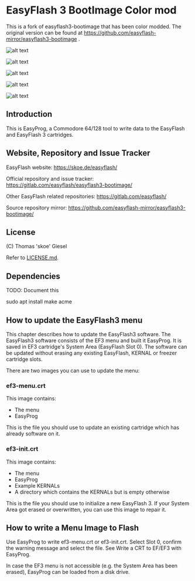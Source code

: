 # EasyFlash 3 BootImage Color mod

This is a fork of easyflash3-bootimage that has been color modded.
The original version can be found at https://github.com/easyflash-mirror/easyflash3-bootimage .

![alt text](https://github.com/AtomicRPM/easyflash3-bootimage-colormod/blob/main/EF3main.jpg?raw=true)

![alt text](https://github.com/AtomicRPM/easyflash3-bootimage-colormod/blob/main/EPabout.jpg?raw=true)

![alt text](https://github.com/AtomicRPM/easyflash3-bootimage-colormod/blob/main/EPflash.jpg?raw=true)

![alt text](https://github.com/AtomicRPM/easyflash3-bootimage-colormod/blob/main/EPname.jpg?raw=true)

![alt text](https://github.com/AtomicRPM/easyflash3-bootimage-colormod/blob/main/EPsuccess.jpg?raw=true)

## Introduction

This is EasyProg, a Commodore 64/128 tool to write data to the EasyFlash and
EasyFlash 3 cartridges. 


## Website, Repository and Issue Tracker

EasyFlash website: https://skoe.de/easyflash/

Official repository and issue tracker:
https://gitlab.com/easyflash/easyflash3-bootimage/

Other EasyFlash related repositories:
https://gitlab.com/easyflash/

Source repository mirror:
https://github.com/easyflash-mirror/easyflash3-bootimage/

## License

(C) Thomas 'skoe' Giesel

Refer to [LICENSE.md](./LICENSE.md).

## Dependencies

TODO: Document this

sudo apt install make acme

## How to update the EasyFlash3 menu

This chapter describes how to update the EasyFlash3 software. The EasyFlash3
software consists of the EF3 menu and built it EasyProg. It is saved in EF3
cartridge's System Area (EasyFlash Slot 0). The software can be updated
without erasing any existing EasyFlash, KERNAL or freezer cartridge slots.

There are two images you can use to update the menu:

### ef3-menu.crt

This image contains:

- The menu
- EasyProg

This is the file you should use to update an existing cartridge which has
already software on it.

### ef3-init.crt

This image contains:

- The menu
- EasyProg
- Example KERNALs
- A directory which contains the KERNALs but is empty otherwise

This is the file you should use to initialize a new EasyFlash 3. If your
System Area got erased or overwritten, you can use this image to repair it.

## How to write a Menu Image to Flash

Use EasyProg to write ef3-menu.crt or ef3-init.crt. Select Slot 0, confirm the
warning message and select the file. See Write a CRT to EF/EF3 with EasyProg.

In case the EF3 menu is not accessible (e.g. the System Area has been erased),
EasyProg can be loaded from a disk drive.
